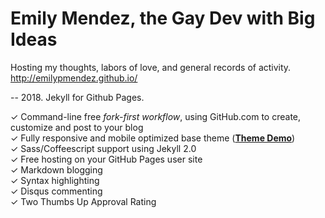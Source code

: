 # Emily Mendez, the Gay Dev with Big Ideas
Hosting my thoughts, labors of love, and general records of activity.
http://emilypmendez.github.io/

--
2018. Jekyll for Github Pages.

✓ Command-line free _fork-first workflow_, using GitHub.com to create, customize and post to your blog  
✓ Fully responsive and mobile optimized base theme (**[Theme Demo](http://jekyllnow.com)**)  
✓ Sass/Coffeescript support using Jekyll 2.0  
✓ Free hosting on your GitHub Pages user site  
✓ Markdown blogging  
✓ Syntax highlighting  
✓ Disqus commenting  
✓ Two Thumbs Up Approval Rating
